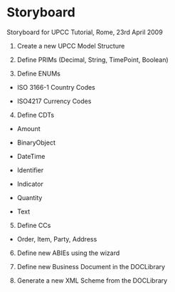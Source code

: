 # Storyboard #


Storyboard for UPCC Tutorial, Rome, 23rd April 2009

1. Create a new UPCC Model Structure

2. Define PRIMs (Decimal, String, TimePoint, Boolean)

3. Define ENUMs

- ISO 3166-1 Country Codes

- ISO4217 Currency Codes

4. Define CDTs

- Amount

- BinaryObject

- DateTime

- Identifier

- Indicator

- Quantity

- Text

5. Define CCs

- Order, Item, Party, Address

6. Define new ABIEs using the wizard

7. Define new Business Document in the DOCLibrary

8. Generate a new XML Scheme from the DOCLibrary